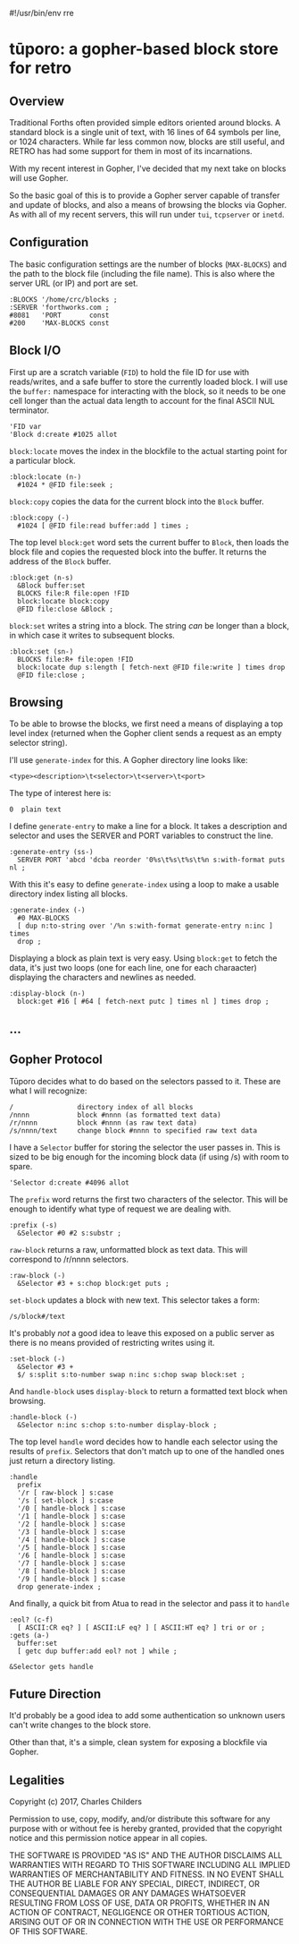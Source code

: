 #!/usr/bin/env rre

# tūporo: a gopher-based block store for retro

## Overview

Traditional Forths often provided simple editors oriented around blocks.
A standard block is a single unit of text, with 16 lines of 64 symbols
per line, or 1024 characters. While far less common now, blocks are
still useful, and RETRO has had some support for them in most of its
incarnations.

With my recent interest in Gopher, I've decided that my next take on
blocks will use Gopher.

So the basic goal of this is to provide a Gopher server capable of
transfer and update of blocks, and also a means of browsing the blocks
via Gopher. As with all of my recent servers, this will run under `tui`,
`tcpserver` or `inetd`.

## Configuration

The basic configuration settings are the number of blocks (`MAX-BLOCKS`)
and the path to the block file (including the file name). This is also
where the server URL (or IP) and port are set.

~~~
:BLOCKS '/home/crc/blocks ;
:SERVER 'forthworks.com ;
#8081   'PORT       const
#200    'MAX-BLOCKS const
~~~

## Block I/O

First up are a scratch variable (`FID`) to hold the file ID for use with
reads/writes, and a safe buffer to store the currently loaded block. I
will use the `buffer:` namespace for interacting with the block, so it
needs to be one cell longer than the actual data length to account for
the final ASCII NUL terminator.

~~~
'FID var
'Block d:create #1025 allot
~~~

`block:locate` moves the index in the blockfile to the actual starting
point for a particular block.

~~~
:block:locate (n-)
  #1024 * @FID file:seek ;
~~~

`block:copy` copies the data for the current block into the `Block`
buffer.

~~~
:block:copy (-)
  #1024 [ @FID file:read buffer:add ] times ;
~~~

The top level `block:get` word sets the current buffer to `Block`, then
loads the block file and copies the requested block into the buffer. It
returns the address of the `Block` buffer.

~~~
:block:get (n-s)
  &Block buffer:set
  BLOCKS file:R file:open !FID
  block:locate block:copy
  @FID file:close &Block ;
~~~

`block:set` writes a string into a block. The string *can* be longer
than a block, in which case it writes to subsequent blocks.

~~~
:block:set (sn-)
  BLOCKS file:R+ file:open !FID
  block:locate dup s:length [ fetch-next @FID file:write ] times drop
  @FID file:close ;
~~~

## Browsing

To be able to browse the blocks, we first need a means of displaying a
top level index (returned when the Gopher client sends a request as an
empty selector string).

I'll use `generate-index` for this. A Gopher directory line looks like:

    <type><description>\t<selector>\t<server>\t<port>

The type of interest here is:

    0  plain text

I define `generate-entry` to make a line for a block. It takes a
description and selector and uses the SERVER and PORT variables to
construct the line.

~~~
:generate-entry (ss-)
  SERVER PORT 'abcd 'dcba reorder '0%s\t%s\t%s\t%n s:with-format puts nl ;
~~~

With this it's easy to define `generate-index` using a loop to make a
usable directory index listing all blocks.

~~~
:generate-index (-)
  #0 MAX-BLOCKS
  [ dup n:to-string over '/%n s:with-format generate-entry n:inc ] times
  drop ;
~~~

Displaying a block as plain text is very easy. Using `block:get` to fetch
the data, it's just two loops (one for each line, one for each charaacter)
displaying the characters and newlines as needed.

~~~
:display-block (n-)
  block:get #16 [ #64 [ fetch-next putc ] times nl ] times drop ;
~~~

## ...

## Gopher Protocol

Tūporo decides what to do based on the selectors passed to it. These are
what I will recognize:

    /                directory index of all blocks
    /nnnn            block #nnnn (as formatted text data)
    /r/nnnn          block #nnnn (as raw text data)
    /s/nnnn/text     change block #nnnn to specified raw text data

I have a `Selector` buffer for storing the selector the user passes in.
This is sized to be big enough for the incoming block data (if using /s)
with room to spare.

~~~
'Selector d:create #4096 allot
~~~

The `prefix` word returns the first two characters of the selector. This
will be enough to identify what type of request we are dealing with.

~~~
:prefix (-s)
  &Selector #0 #2 s:substr ;
~~~

`raw-block` returns a raw, unformatted block as text data. This will
correspond to /r/nnnn selectors.

~~~
:raw-block (-)
  &Selector #3 + s:chop block:get puts ;
~~~

`set-block` updates a block with new text. This selector takes a form:

    /s/block#/text

It's probably *not* a good idea to leave this exposed on a public
server as there is no means provided of restricting writes using it.

~~~
:set-block (-)
  &Selector #3 +
  $/ s:split s:to-number swap n:inc s:chop swap block:set ;
~~~

And `handle-block` uses `display-block` to return a formatted text block
when browsing.

~~~
:handle-block (-)
  &Selector n:inc s:chop s:to-number display-block ;
~~~

The top level `handle` word decides how to handle each selector using the
results of `prefix`. Selectors that don't match up to one of the handled
ones just return a directory listing.

~~~
:handle
  prefix
  '/r [ raw-block ] s:case 
  '/s [ set-block ] s:case
  '/0 [ handle-block ] s:case
  '/1 [ handle-block ] s:case
  '/2 [ handle-block ] s:case
  '/3 [ handle-block ] s:case
  '/4 [ handle-block ] s:case
  '/5 [ handle-block ] s:case
  '/6 [ handle-block ] s:case
  '/7 [ handle-block ] s:case
  '/8 [ handle-block ] s:case
  '/9 [ handle-block ] s:case
  drop generate-index ;
~~~

And finally, a quick bit from Atua to read in the selector and pass it
to `handle`

~~~
:eol? (c-f)
  [ ASCII:CR eq? ] [ ASCII:LF eq? ] [ ASCII:HT eq? ] tri or or ;
:gets (a-)
  buffer:set
  [ getc dup buffer:add eol? not ] while ;

&Selector gets handle
~~~

## Future Direction

It'd probably be a good idea to add some authentication so unknown users
can't write changes to the block store.

Other than that, it's a simple, clean system for exposing a blockfile via
Gopher.

## Legalities

Copyright (c) 2017, Charles Childers

Permission to use, copy, modify, and/or distribute this software for
any purpose with or without fee is hereby granted, provided that the
copyright notice and this permission notice appear in all copies.

THE SOFTWARE IS PROVIDED "AS IS" AND THE AUTHOR DISCLAIMS ALL
WARRANTIES WITH REGARD TO THIS SOFTWARE INCLUDING ALL IMPLIED
WARRANTIES OF MERCHANTABILITY AND FITNESS. IN NO EVENT SHALL THE
AUTHOR BE LIABLE FOR ANY SPECIAL, DIRECT, INDIRECT, OR CONSEQUENTIAL
DAMAGES OR ANY DAMAGES WHATSOEVER RESULTING FROM LOSS OF USE, DATA OR
PROFITS, WHETHER IN AN ACTION OF CONTRACT, NEGLIGENCE OR OTHER
TORTIOUS ACTION, ARISING OUT OF OR IN CONNECTION WITH THE USE OR
PERFORMANCE OF THIS SOFTWARE.


